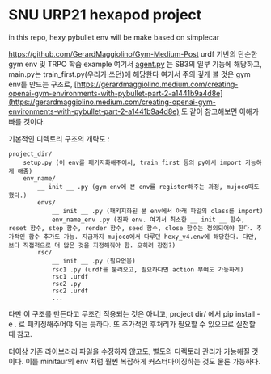 # SNU URP21 hexapod project

in this repo, hexy pybullet env will be make based on simplecar

https://github.com/GerardMaggiolino/Gym-Medium-Post
urdf 기반의 단순한 gym env 및 TRPO 학습 example
여기서 [agent.py](http://agent.py) 는 SB3의 일부 기능에 해당하고, main.py는 train_first.py(우리가 쓰던)에 해당한다
여기서 주의 깊게 볼 것은 gym env를 만드는 구조로, [https://gerardmaggiolino.medium.com/creating-openai-gym-environments-with-pybullet-part-2-a1441b9a4d8e](https://gerardmaggiolino.medium.com/creating-openai-gym-environments-with-pybullet-part-2-a1441b9a4d8e)
도 같이 참고해보면 이해가 빠를 것이다.

기본적인 디렉토리 구조의 개략도 :

    project_dir/
        setup.py (이 env를 패키지화해주어서, train_first 등의 py에서 import 가능하게 해줌)
        env_name/
            __ init __ .py (gym env에 본 env를 register해주는 과정, mujoco때도 했다.)
            envs/
                __ init __ .py (패키지화된 본 env에서 아래 파일의 class를 import)
                env_name_env .py (진짜 env. 여기서 최소한 __ init __ 함수, reset 함수, step 함수, render 함수, seed 함수, close 함수는 정의되어야 한다. 추가적인 함수 추가도 가능. 지금까지 mujoco에서 다루던 hexy_v4.env에 해당한다. 다만, 보다 직접적으로 더 많은 것을 지정해줘야 함. 오히려 장점?)
            rsc/
                __ init __ .py (필요없음)
                rsc1 .py (urdf를 불러오고, 필요하다면 action 부여도 가능하게)
                rsc1 .urdf
                rsc2 .py
                rsc2 .urdf
                ...

다만 이 구조를 만든다고 무조건 적용되는 것은 아니고, project dir/ 에서 pip install -e . 로 패키징해주어야 되는 듯하다. 또 추가적인 후처리가 필요할 수 있으므로 실천할 때 참고.

더이상 기존 라이브러리 파일을 수정하지 않고도, 별도의 디렉토리 관리가 가능해질 것이다.
이를 minitaur의 env 처럼 훨씬 복잡하게 커스터마이징하는 것도 물론 가능하다.
